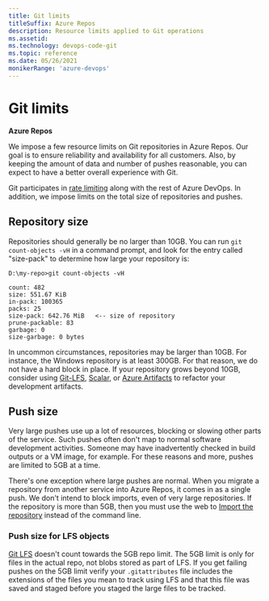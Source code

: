 ```yaml
---
title: Git limits
titleSuffix: Azure Repos
description: Resource limits applied to Git operations
ms.assetid: 
ms.technology: devops-code-git 
ms.topic: reference
ms.date: 05/26/2021
monikerRange: 'azure-devops'
---
```



# Git limits

**Azure Repos**

We impose a few resource limits on Git repositories in Azure Repos.
Our goal is to ensure reliability and availability for all customers.
Also, by keeping the amount of data and number of pushes reasonable, you can expect to have a better overall experience with Git.

Git participates in [rate limiting](../../integrate/concepts/rate-limits.md) along with the rest of Azure DevOps.
In addition, we impose limits on the total size of repositories and pushes.

## Repository size

Repositories should generally be no larger than 10GB.
You can run `git count-objects -vH` in a command prompt, and look for the entry called "size-pack" to determine how large your repository is:

```
D:\my-repo>git count-objects -vH

count: 482
size: 551.67 KiB
in-pack: 100365
packs: 25
size-pack: 642.76 MiB   <-- size of repository
prune-packable: 83
garbage: 0
size-garbage: 0 bytes
```

In uncommon circumstances, repositories may be larger than 10GB.
For instance, the Windows repository is at least 300GB.
For that reason, we do not have a hard block in place.
If your repository grows beyond 10GB, consider using [Git-LFS](manage-large-files.md), [Scalar](https://github.com/microsoft/Scalar), or [Azure Artifacts](../../artifacts/index.yml) to refactor your development artifacts.

## Push size

Very large pushes use up a lot of resources, blocking or slowing other parts of the service.
Such pushes often don't map to normal software development activities.
Someone may have inadvertently checked in build outputs or a VM image, for example.
For these reasons and more, pushes are limited to 5GB at a time.

There's one exception where large pushes are normal.
When you migrate a repository from another service into Azure Repos, it comes in as a single push.
We don't intend to block imports, even of very large repositories.
If the repository is more than 5GB, then you must use the web to [Import the repository](import-git-repository.md) instead of the command line.

### Push size for LFS objects
[Git LFS](https://git-lfs.github.com/) doesn't count towards the 5GB repo limit. The 5GB limit is only for files in the actual repo, not blobs stored as part of LFS. If you get failing pushes on the 5GB limit verify your ````.gitattributes```` file includes the extensions of the files you mean to track using LFS and that this file was saved and staged before you staged the large files to be tracked.
